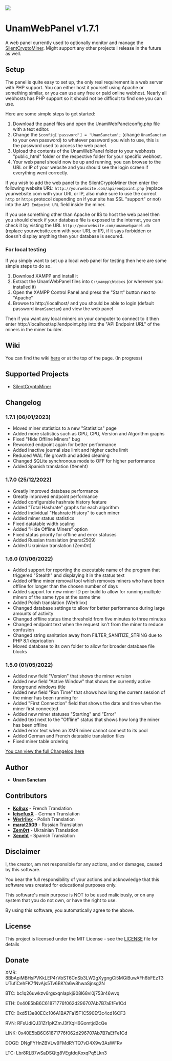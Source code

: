 <img src="https://github.com/UnamSanctam/UnamWebPanel/blob/master/UnamWebPanel.png?raw=true">

# UnamWebPanel v1.7.1

A web panel currently used to optionally monitor and manage the [SilentCryptoMiner](https://github.com/UnamSanctam/SilentCryptoMiner). Might support any other projects I release in the future as well.

## Setup

The panel is quite easy to set up, the only real requirement is a  web server with PHP support. You can either host it yourself using Apache or something similar, or you can use any free or paid online webhost. Nearly all webhosts has PHP support so it should not be difficult to find one you can use.

Here are some simple steps to get started:
1. Download the panel files and open the UnamWebPane\config.php file with a text editor.
2. Change the `$config['password'] = 'UnamSanctam';` (change `UnamSanctam` to your own password) to whatever password you wish to use, this is the password used to access the web panel.
3. Upload the contents of the UnamWebPanel folder to your webhosts "public_html" folder or the respective folder for your specific webhost.
4. Your web panel should now be up and running, you can browse to the URL or IP of your website and you should see the login screen if everything went correctly.

If you wish to add the web panel to the SilentCryptoMiner then enter the following website URL: `http://yourwebsite.com/api/endpoint.php` (replace yourwebsite.com with your URL or IP, also make sure to use the correct `http` or `https` protocol depending on if your site has SSL "support" or not) into the `API Endpoint URL` field inside the miner.

If you use something other than Apache or IIS to host the web panel then you should check if your database file is exposed to the internet, you can check it by visting the URL `http://yourwebsite.com/unamwebpanel.db` (replace yourwebsite.com with your URL or IP), if it says forbidden or doesn't display anything then your database is secured.

### For local testing

If you simply want to set up a local web panel for testing then here are some simple steps to do so.
1. Download XAMPP and install it
2. Extract the UnamWebPanel files into `C:\xampp\htdocs` (or wherever you installed it)
3. Open the XAMPP Control Panel and press the "Start" button next to "Apache"
4. Browse to http://localhost/ and you should be able to login (default password `UnamSanctam`) and view the web panel

Then if you want any local miners on your computer to connect to it then enter http://localhost/api/endpoint.php into the "API Endpoint URL" of the miners in the miner builder.

## Wiki

You can find the wiki [here](https://github.com/UnamSanctam/SilentCryptoMiner/wiki) or at the top of the page. (In progress)

## Supported Projects

* [SilentCryptoMiner](https://github.com/UnamSanctam/SilentCryptoMiner)

## Changelog

### 1.7.1 (06/01/2023)
* Moved miner statistics to a new "Statistics" page
* Added more statistics such as GPU, CPU, Version and Algorithm graphs
* Fixed "Hide Offline Miners" bug
* Reworked endpoint again for better performance
* Added inactive journal size limit and higher cache limit
* Reduced WAL file growth and added cleaning
* Changed SQLite synchronous mode to OFF for higher performance
* Added Spanish translation (Xeneht)
### 1.7.0 (25/12/2022)
* Greatly improved database performance
* Greatly improved endpoint performance
* Added configurable hashrate history feature
* Added "Total Hashrate" graphs for each algorithm
* Added individual "Hashrate History" to each miner
* Added miner status statistics
* Fixed datatable width scaling
* Added "Hide Offline Miners" option
* Fixed status priority for offline and error statuses
* Added Russian translation (marat2509)
* Added Ukrainian translation (Zem0rt)
### 1.6.0 (01/06/2022)
* Added support for reporting the executable name of the program that triggered "Stealth" and displaying it in the status text
* Added offline miner removal tool which removes miners who have been offline for longer than the chosen number of days
* Added support for new miner ID per build to allow for running multiple miners of the same type at the same time
* Added Polish translation (Werlrlivx)
* Changed database settings to allow for better performance during large amounts of activity
* Changed offline status time threshold from five minutes to three minutes
* Changed endpoint text when the request isn't from the miner to reduce confusion
* Changed string sanitation away from FILTER_SANITIZE_STRING due to PHP 8.1 deprication
* Moved database to its own folder to allow for broader database file blocks
### 1.5.0 (01/05/2022)
* Added new field "Version" that shows the miner version
* Added new field "Active Window" that shows the currently active foreground windows title
* Added new field "Run Time" that shows how long the current session of the miner has been running for
* Added "First Connection" field that shows the date and time when the miner first connected
* Added new miner statuses "Starting" and "Error"
* Added text next to the "Offline" status that shows how long the miner has been offline
* Added error text when an XMR miner cannot connect to its pool
* Added German and French datatable translation files
* Fixed miner table ordering

[You can view the full Changelog here](CHANGELOG.md)

## Author

* **Unam Sanctam**

## Contributors

* **[Kolhax](https://github.com/Kolhax)** - French Translation
* **[leisefuxX](https://github.com/leisefuxX)** - German Translation
* **[Werlrlivx](https://github.com/Werlrlivx)** - Polish Translation
* **[marat2509](https://github.com/marat2509)** - Russian Translation
* **[Zem0rt](https://github.com/Zem0rt)** - Ukrainian Translation
* **[Xeneht](https://github.com/Xeneht)** - Spanish Translation

## Disclaimer

I, the creator, am not responsible for any actions, and or damages, caused by this software.

You bear the full responsibility of your actions and acknowledge that this software was created for educational purposes only.

This software's main purpose is NOT to be used maliciously, or on any system that you do not own, or have the right to use.

By using this software, you automatically agree to the above.

## License

This project is licensed under the MIT License - see the [LICENSE](/LICENSE) file for details

## Donate

XMR: 8BbApiMBHsPVKkLEP4rVbST6CnSb3LW2gXygngCi5MGiBuwAFh6bFEzT3UTufiCehFK7fNvAjs5Tv6BKYa6w8hwaSjnsg2N

BTC: bc1q26uwkzv6rgsxqnlapkj908l68vl0j753r46wvq

ETH: 0x40E5bB6C61871776f062d296707Ab7B7aEfFe1Cd

ETC: 0xd513e80ECc106A1BA7Fa15F1C590Ef3c4cd16CF3

RVN: RFsUdiQJ31Zr1pKZmJ3fXqH6Gomtjd2cQe

LINK: 0x40E5bB6C61871776f062d296707Ab7B7aEfFe1Cd

DOGE: DNgFYHnZBVLw9FMdRYTQ7vD4X9w3AsWFRv

LTC: Lbr8RLB7wSaDSQtg8VEgfdqKoxqPq5Lkn3
